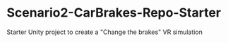 # Scenario2-CarBrakes-Repo-Starter
 Starter Unity project to create a "Change the brakes" VR simulation
